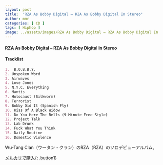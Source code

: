 ```yaml
---
layout: post
title:  "RZA As Bobby Digital – RZA As Bobby Digital In Stereo"
author: mmr
categories: [ CD ]
tags: [ Hiphop ]
image: ../assets/images/RZA As Bobby Digital – RZA As Bobby Digital In Stereo.jpg
---
```


#### RZA As Bobby Digital – RZA As Bobby Digital In Stereo

#### Tracklist
```md
1.  B.O.B.B.Y.
2. Unspoken Word
3. Airwaves
4. Love Jones
5. N.Y.C. Everything
6. Mantis
7. Holocaust (Silkworm)
8. Terrorist
9. Bobby Did It (Spanish Fly)
10. Kiss Of A Black Widow
11. Do You Here The Bells (9 Minute Free Style)
12. Project Talk
13. Lab Drunk
14. Fuck What You Think
15. Daily Routine
16. Domestic Violence
```

Wu-Tang Clan（ウータン・クラン）のRZA（RZA）のソロデビューアルバム。

[メルカリで購入](https://jp.mercari.com/item/m93089462366){: .button1}
